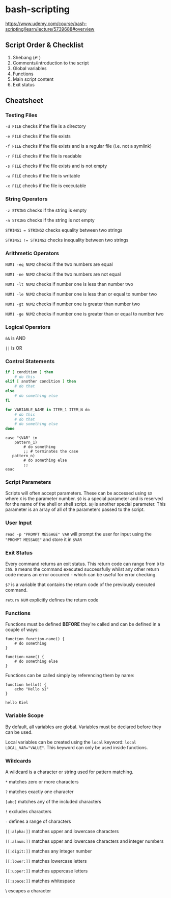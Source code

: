 # bash-scripting
https://www.udemy.com/course/bash-scripting/learn/lecture/5739688#overview

## Script Order & Checklist
1. Shebang (`#!`)
2. Comments/introduction to the script
3. Global variables
4. Functions
5. Main script content
6. Exit status

## Cheatsheet
### Testing Files
`-d FILE` checks if the file is a directory 

`-e FILE` checks if the file exists

`-f FILE` checks if the file exists and is a regular file (i.e. not a symlink)

`-r FILE` checks if the file is readable

`-s FILE` checks if the file exists and is not empty

`-w FILE` checks if the file is writable

`-x FILE` checks if the file is executable

### String Operators
`-z STRING` checks if the string is empty

`-n STRING` checks if the string is not empty

`STRING1 = STRING2` checks equality between two strings

`STRING1 != STRING2` checks inequality between two strings

### Arithmetic Operators
`NUM1 -eq NUM2` checks if the two numbers are equal 

`NUM1 -ne NUM2` checks if the two numbers are not equal 

`NUM1 -lt NUM2` checks if number one is less than number two 

`NUM1 -le NUM2` checks if number one is less than or equal to number two 

`NUM1 -gt NUM2` checks if number one is greater than number two 

`NUM1 -ge NUM2` checks if number one is greater than or equal to number two 

### Logical Operators
`&&` is AND

`||` is OR

### Control Statements
```bash
if [ condition ] then
    # do this
elif [ another condition ] then
    # do that
else
    # do something else
fi
```

```bash
for VARIABLE_NAME in ITEM_1 ITEM_N do
    # do this
    # do that
    # do something else
done
```

```
case "$VAR" in
    pattern_1)
        # do something
        ;; # terminates the case
   pattern_n)
        # do something else
        ;;
esac
```

### Script Parameters
Scripts will often accept parameters. These can be accessed using `$X` where `X` is the parameter number.
`$0` is a special parameter and is reserved for the name of the shell or shell script.
`$@` is another special parameter. This parameter is an array of all of the parameters passed to the script.

### User Input
`read -p "PROMPT MESSAGE" VAR` will prompt the user for input using the `"PROMPT MESSAGE"` and store it in `$VAR`

### Exit Status
Every command returns an exit status. This return code can range from `0` to `255`. `0` means the command executed
successfully whilst any other return code means an error occurred - which can be useful for error checking.

`$?` is a variable that contains the return code of the previously executed command.

`return NUM` explicitly defines the return code

### Functions
Functions must be defined **BEFORE** they're called and can be defined in a couple of ways:
```
function function-name() {
    # do something
}

function-name() {
    # do something else
}
```

Functions can be called simply by referencing them by name:
```
function hello() {
    echo "Hello $1"
}

hello Kiel
```

### Variable Scope
By default, all variables are global. Variables must be declared before they can be used.

Local variables can be created using the `local` keyword: `local LOCAL_VAR="VALUE"`. This keyword can only be used
inside functions.

### Wildcards
A wildcard is a character or string used for pattern matching.

`*` matches zero or more characters

`?` matches exactly one character

`[abc]` matches any of the included characters

`!` excludes characters

`-` defines a range of characters
    
`[[:alpha:]]` matches upper and lowercase characters

`[[:alnum:]]` matches upper and lowercase characters and integer numbers 

`[[:digit:]]` matches any integer number

`[[:lower:]]` matches lowercase letters

`[[:upper:]]` matches uppercase letters

`[[:space:]]` matches whitespace

\ escapes a character
